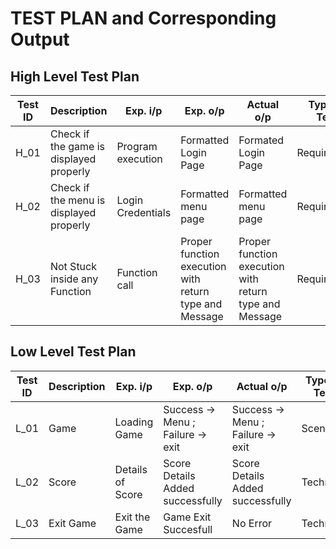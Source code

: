 # TEST PLAN and Corresponding Output

## High Level Test Plan 

|Test ID|Description|Exp. i/p|Exp. o/p|Actual o/p|Type of Test|
|---|---|---|---|---|---|
|H_01|Check if the game is displayed properly|Program execution|Formatted Login Page|Formated Login Page|Requirement|
|H_02|Check if the menu is displayed properly|Login Credentials|Formatted menu page|Formatted menu page|Requirement|
|H_03|Not Stuck inside any Function|Function call|Proper function execution with return type and Message|Proper function execution with return type and Message|Requirement|

## Low Level Test Plan

|Test ID|Description|Exp. i/p|Exp. o/p|Actual o/p|Type of Test|
|---|---|---|---|---|---|
|L_01|Game|Loading Game|Success -> Menu ; Failure -> exit|Success -> Menu ; Failure -> exit|Scenerio|
|L_02|Score|Details of Score|Score Details Added successfully|Score Details Added successfully|Technical|
|L_03|Exit Game|Exit the Game|Game Exit Succesfull|No Error|Technical|
